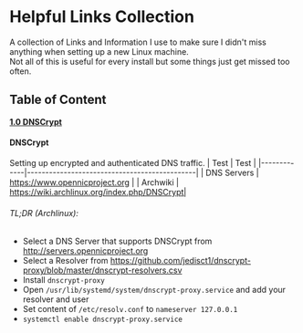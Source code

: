 # Helpful Links Collection
A collection of Links and Information I use to make sure I didn't miss anything when setting up a new Linux machine.  
Not all of this is useful for every install but some things just get missed too often.

## Table of Content
**[1.0 DNSCrypt](#dnscrypt)**

#### DNSCrypt
Setting up encrypted and authenticated DNS traffic.
| Test        | Test                                         |
|-------------|----------------------------------------------|
| DNS Servers | https://www.opennicproject.org               |
| Archwiki    | https://wiki.archlinux.org/index.php/DNSCrypt|
###### TL;DR (Archlinux):
 - Select a DNS Server that supports DNSCrypt from http://servers.opennicproject.org
 - Select a Resolver from https://github.com/jedisct1/dnscrypt-proxy/blob/master/dnscrypt-resolvers.csv
 - Install `dnscrypt-proxy`
 - Open `/usr/lib/systemd/system/dnscrypt-proxy.service` and add your resolver and user
 - Set content of `/etc/resolv.conf` to `nameserver 127.0.0.1`
 - `systemctl enable dnscrypt-proxy.service`
